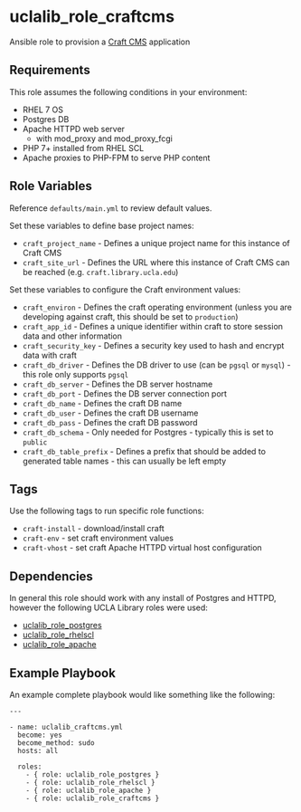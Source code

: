 uclalib_role_craftcms
=========

Ansible role to provision a [Craft CMS](https://www.craftcms.com) application

Requirements
------------

This role assumes the following conditions in your environment:
  * RHEL 7 OS
  * Postgres DB
  * Apache HTTPD web server
    * with mod_proxy and mod_proxy_fcgi
  * PHP 7+ installed from RHEL SCL
  * Apache proxies to PHP-FPM to serve PHP content

Role Variables
--------------

Reference `defaults/main.yml` to review default values.

Set these variables to define base project names:

  * `craft_project_name` - Defines a unique project name for this instance of Craft CMS
  * `craft_site_url` - Defines the URL where this instance of Craft CMS can be reached (e.g. `craft.library.ucla.edu`)

Set these variables to configure the Craft environment values:

  * `craft_environ` - Defines the craft operating environment (unless you are developing against craft, this should be set to `production`)
  * `craft_app_id` - Defines a unique identifier within craft to store session data and other information
  * `craft_security_key` - Defines a security key used to hash and encrypt data with craft
  * `craft_db_driver` - Defines the DB driver to use (can be `pgsql` or `mysql`) - this role only supports `pgsql`
  * `craft_db_server` - Defines the DB server hostname
  * `craft_db_port` - Defines the DB server connection port
  * `craft_db_name` - Defines the craft DB name
  * `craft_db_user` - Defines the craft DB username
  * `craft_db_pass` - Defines the craft DB password
  * `craft_db_schema` - Only needed for Postgres - typically this is set to `public`
  * `craft_db_table_prefix` - Defines a prefix that should be added to generated table names - this can usually be left empty

Tags
----

Use the following tags to run specific role functions:

  * `craft-install` - download/install craft
  * `craft-env` - set craft environment values
  * `craft-vhost` - set craft Apache HTTPD virtual host configuration

Dependencies
------------

In general this role should work with any install of Postgres and HTTPD, however the following UCLA Library roles were used:

  * [uclalib_role_postgres](https://github.com/UCLALibrary/uclalib_role_postgresql)
  * [uclalib_role_rhelscl](https://github.com/UCLALibrary/uclalib_role_rhelscl)
  * [uclalib_role_apache](https://github.com/UCLALibrary/uclalib_role_apache)

Example Playbook
----------------

An example complete playbook would like something like the following:

```
---

- name: uclalib_craftcms.yml
  become: yes
  become_method: sudo
  hosts: all

  roles:
    - { role: uclalib_role_postgres }
    - { role: uclalib_role_rhelscl }
    - { role: uclalib_role_apache }
    - { role: uclalib_role_craftcms }
```
